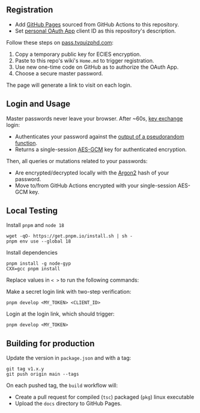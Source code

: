 ## Registration

- Add [GitHub Pages](../../settings/pages) sourced from GitHub Actions to this repository.
- Set [personal OAuth App](https://github.com/settings/developers) client ID as this repository's description.

Follow these steps on [pass.tvquizphd.com](https://pass.tvquizphd.com):

1. Copy a temporary public key for ECIES encryption.
2. Paste to this repo's wiki's `Home.md` to trigger registration.
3. Use new one-time code on GitHub as to authorize the OAuth App.
4. Choose a secure master password.

The page will generate a link to visit on each login.

## Login and Usage

Master passwords never leave your browser. After ~60s, [key exchange][PAKE] login:

- Authenticates your password against the [output of a pseudorandom function][OPRF].
- Returns a single-session [AES-GCM][GCM] key for authenticated encryption.

Then, all queries or mutations related to your passwords:

- Are encrypted/decrypted locally with the [Argon2][Argon2] hash of your password.
- Move to/from GitHub Actions encrypted with your single-session AES-GCM key.

## Local Testing

Install `pnpm` and `node 18`

```
wget -qO- https://get.pnpm.io/install.sh | sh -
pnpm env use --global 18
```

Install dependencies

```
pnpm install -g node-gyp
CXX=gcc pnpm install
```

Replace values in `< >` to run the following commands:

Make a secret login link with two-step verification:

```
pnpm develop <MY_TOKEN> <CLIENT_ID>
```

Login at the login link, which should trigger:

```
pnpm develop <MY_TOKEN>
```

## Building for production 

Update the version in `package.json` and with a tag:

```
git tag v1.x.y
git push origin main --tags
```
On each pushed tag, the `build` workflow will:

- Create a pull request for compiled (`tsc`) packaged (`pkg`) linux executable
- Upload the `docs` directory to GitHub Pages.

[PAKE]: https://blog.cloudflare.com/opaque-oblivious-passwords/
[OPRF]: https://www.npmjs.com/package/oprf#security-guarantees
[Argon2]: https://github.com/p-h-c/phc-winner-argon2
[GCM]: https://www.aes-gcm.com/

